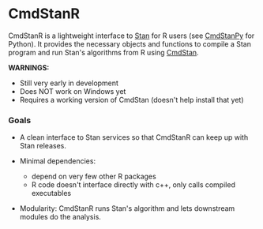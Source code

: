 # CmdStanR

<!-- badges: start -->
<!-- badges: end -->

CmdStanR is a lightweight interface to [Stan](https://mc-stan.org) for R users
(see [CmdStanPy](https://github.com/stan-dev/cmdstanpy) for Python). It provides
the necessary objects and functions to compile a Stan program and run Stan's
algorithms from R using [CmdStan](https://github.com/stan-dev/cmdstan).

**WARNINGS:**

* Still very early in development
* Does NOT work on Windows yet
* Requires a working version of CmdStan (doesn't help install that yet) 

### Goals

* A clean interface to Stan services so that CmdStanR can keep up with Stan
releases.

* Minimal dependencies:
  - depend on very few other R packages
  - R code doesn't interface directly with c++, only calls compiled executables 
      
* Modularity: CmdStanR runs Stan's algorithm and lets downstream modules do the
analysis.

